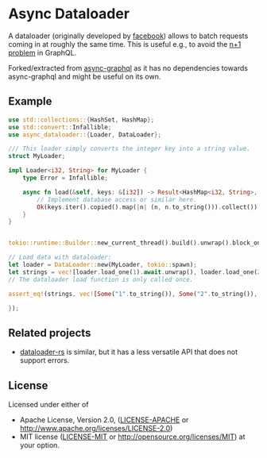 # Async Dataloader
A dataloader (originally developed by [facebook](https://github.com/graphql/dataloader)) allows to batch requests coming in at roughly the same time.
This is useful e.g., to avoid the [n+1 problem](https://async-graphql.github.io/async-graphql/en/dataloader.html) in GraphQL.

Forked/extracted from [async-graphql](https://github.com/async-graphql/async-graphql) as it has no dependencies towards async-graphql and might be useful on its own.

## Example
```rust
use std::collections::{HashSet, HashMap};
use std::convert::Infallible;
use async_dataloader::{Loader, DataLoader};

/// This loader simply converts the integer key into a string value.
struct MyLoader;

impl Loader<i32, String> for MyLoader {
    type Error = Infallible;

    async fn load(&self, keys: &[i32]) -> Result<HashMap<i32, String>, Self::Error> {
        // Implement database access or similar here.
        Ok(keys.iter().copied().map(|n| (n, n.to_string())).collect())
    }
}


tokio::runtime::Builder::new_current_thread().build().unwrap().block_on(async {

// Load data with dataloader:
let loader = DataLoader::new(MyLoader, tokio::spawn);
let strings = vec![loader.load_one(1).await.unwrap(), loader.load_one(2).await.unwrap(), loader.load_one(3).await.unwrap()];
// The dataloader load function is only called once.

assert_eq!(strings, vec![Some("1".to_string()), Some("2".to_string()), Some("3".to_string())]);

});
```

## Related projects
- [dataloader-rs](https://github.com/cksac/dataloader-rs) is similar, but it has a less versatile API that does not support errors.

## License

Licensed under either of

- Apache License, Version 2.0,
  ([LICENSE-APACHE](./LICENSE-APACHE) or http://www.apache.org/licenses/LICENSE-2.0)
- MIT license ([LICENSE-MIT](./LICENSE-MIT) or http://opensource.org/licenses/MIT)
  at your option.